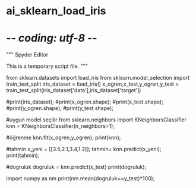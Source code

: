 # ai_sklearn_load_iris

# -*- coding: utf-8 -*-
"""
Spyder Editor

This is a temporary script file.
"""

from sklearn.datasets import load_iris
from sklearn.model_selection import train_test_split
iris_dataset = load_iris()
x_ogren,x_test,y_ogren,y_test = train_test_split(iris_dataset['data'],iris_dataset['target'])


#print(iris_dataset);
#print(x_ogren.shape);
#print(x_test.shape);
#print(y_ogren.shape);
#print(y_test.shape);

#uygun model seçilir
from sklearn.neighbors import KNeighborsClassifier
knn = KNeighborsClassifier(n_neighbors=1);

#öğrenme
knn.fit(x_ogren,y_ogren);
print(knn);

#tahmin
x_yeni = [[3.5,2.1,3.4,1.2]];
tahmin= knn.predict(x_yeni);
print(tahmin);

#dogruluk
dogruluk = knn.predict(x_test)
print(dogruluk);

import numpy as nm
print(nm.mean(dogruluk==y_test)*100);
